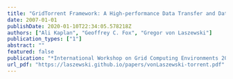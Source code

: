 ```yaml
---
title: "GridTorrent Framework: A High-performance Data Transfer and Data Sharing Framework for Scientific Computing"
date: 2007-01-01
publishDate: 2020-01-10T22:34:05.578218Z
authors: ["Ali Kaplan", "Geoffrey C. Fox", "Gregor von Laszewski"]
publication_types: ["1"]
abstract: ""
featured: false
publication: "*International Workshop on Grid Computing Environments 2007 (GCE07)*"
url_pdf: "https://laszewski.github.io/papers/vonLaszewski-torrent.pdf"
---
```


